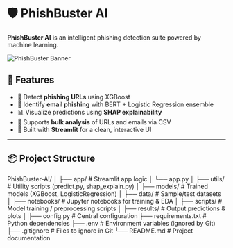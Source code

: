 # 🛡️ PhishBuster AI

**PhishBuster AI** is an intelligent phishing detection suite powered by machine learning.

![PhishBuster Banner](banner.png) 

## 🚀 Features

- 🔗 Detect **phishing URLs** using XGBoost
- 📧 Identify **email phishing** with BERT + Logistic Regression ensemble
- 📊 Visualize predictions using **SHAP explainability**
- 📁 Supports **bulk analysis** of URLs and emails via CSV
- 🎯 Built with **Streamlit** for a clean, interactive UI

---

## 📦 Project Structure

PhishBuster-AI/
│
├── app/                # Streamlit app logic
│   └── app.py
│
├── utils/              # Utility scripts (predict.py, shap_explain.py)
│
├── models/             # Trained models (XGBoost, LogisticRegression)
│
├── data/               # Sample/test datasets
│
├── notebooks/          # Jupyter notebooks for training & EDA
│
├── scripts/            # Model training / preprocessing scripts
│
├── results/            # Output predictions & plots
│
├── config.py           # Central configuration
├── requirements.txt    # Python dependencies
├── .env                # Environment variables (ignored by Git)
├── .gitignore          # Files to ignore in Git
└── README.md           # Project documentation


